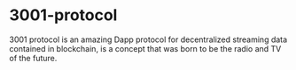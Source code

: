 # 3001-protocol

3001 protocol is an amazing Dapp protocol for decentralized streaming data contained in blockchain, is a concept that was born to be the radio and TV of the future.
